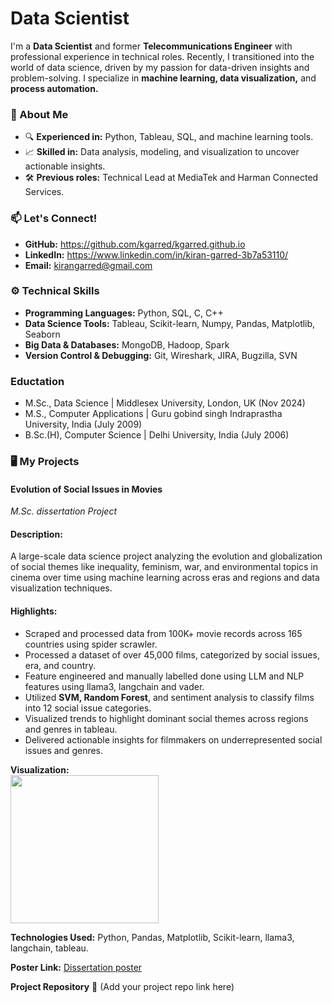 # Data Scientist
I'm a **Data Scientist** and former **Telecommunications Engineer** with professional experience in technical roles. Recently, I transitioned into the world of data science, driven by my passion for data-driven insights and problem-solving. I specialize in **machine learning, data visualization,** and **process automation.**

### 🚀 About Me
* 🔍 **Experienced in:** Python, Tableau, SQL, and machine learning tools.
* 📈 **Skilled in:** Data analysis, modeling, and visualization to uncover actionable insights.
* 🛠️ **Previous roles:** Technical Lead at MediaTek and Harman Connected Services.

### 📫 Let's Connect!
- **GitHub:** https://github.com/kgarred/kgarred.github.io
- **LinkedIn:** https://www.linkedin.com/in/kiran-garred-3b7a53110/
- **Email:** kirangarred@gmail.com

### ⚙️ Technical Skills
- **Programming Languages:** Python, SQL, C, C++
- **Data Science Tools:** Tableau, Scikit-learn, Numpy, Pandas, Matplotlib, Seaborn
- **Big Data & Databases:** MongoDB, Hadoop, Spark
- **Version Control & Debugging:** Git, Wireshark, JIRA, Bugzilla, SVN

### Eductation
- M.Sc., Data Science | Middlesex University, London, UK (Nov 2024)
- M.S., Computer Applications | Guru gobind singh Indraprastha University, India (July 2009)
- B.Sc.(H), Computer Science | Delhi University, India (July 2006)

### 🖥️ My Projects
#### Evolution of Social Issues in Movies
*M.Sc. dissertation Project* <br>
#### Description:
A large-scale data science project analyzing the evolution and globalization of social themes like inequality, feminism, war, and environmental topics in cinema over time using machine learning across eras and regions and data visualization techniques.

#### Highlights:
- Scraped and processed data from 100K+ movie records across 165 countries using spider scrawler.
- Processed a dataset of over 45,000 films, categorized by social issues, era, and country.
- Feature engineered and manually labelled done using LLM and NLP features using llama3, langchain and vader.
- Utilized **SVM, Random Forest**, and sentiment analysis to classify films into 12 social issue categories.
- Visualized trends to highlight dominant social themes across regions and genres in tableau.
- Delivered actionable insights for filmmakers on underrepresented social issues and genres.

**Visualization:** <br>
<img src="https://github.com/kgarred/kgarred.github.io/tree/main/images/visualization_1.PNG" width="237"/>

**Technologies Used:** Python, Pandas, Matplotlib, Scikit-learn, llama3, langchain, tableau.

**Poster Link:**  <a href="https://github.com/kgarred/kgarred.github.io/tree/main/pdfs/Project_Poster.pdf">Dissertation poster</a>

**Project Repository** 🔗 (Add your project repo link here)

